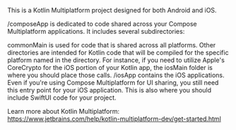 This is a Kotlin Multiplatform project designed for both Android and iOS.

/composeApp is dedicated to code shared across your Compose Multiplatform applications. It includes several subdirectories:

commonMain is used for code that is shared across all platforms.
Other directories are intended for Kotlin code that will be compiled for the specific platform named in the directory. For instance, if you need to utilize Apple's CoreCrypto for the iOS portion of your Kotlin app, the iosMain folder is where you should place those calls.
/iosApp contains the iOS applications. Even if you're using Compose Multiplatform for UI sharing, you still need this entry point for your iOS application. This is also where you should include SwiftUI code for your project.

Learn more about Kotlin Multiplatform: https://www.jetbrains.com/help/kotlin-multiplatform-dev/get-started.html
